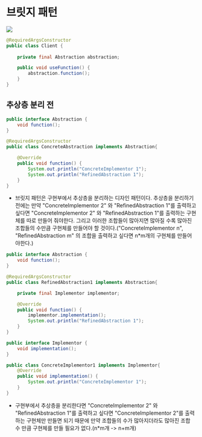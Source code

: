 # 브릿지 패턴
<img src="../../TIL/img/bridge-pattern.png">

```java
@RequiredArgsConstructor
public class Client {
    
    private final Abstraction abstraction;

    public void useFunction() {
        abstraction.function();
    }
}
```
## 추상층 분리 전
```java
public interface Abstraction {
    void function();
}
```
```java
@RequiredArgsConstructor
public class ConcreteAbstraction implements Abstraction{

    @Override
    public void function() {
        System.out.println("ConcreteImplementor 1");
        System.out.println("RefinedAbstraction 1");
    }
}
```
* 브릿지 패턴은 구현부에서 추상층을 분리하는 디자인 패턴이다. 추상층을 분리하기 전에는 만약 "ConcreteImplementor 2" 와 "RefinedAbstraction 1"를 출력하고 싶다면 "ConcreteImplementor 2" 와 "RefinedAbstraction 1"를 출력하는 구현체를 따로 만들어 줘야한다. 그리고 이러한 조합들이 많아지면 많아질 수록 많아진 조합들의 수만큼 구현체를 만들어야 할 것이다.("ConcreteImplementor n", "RefinedAbstraction m" 의 조합을 출력하고 싶다면 n*m개의 구현체를 만들어야한다.)
```java
public interface Abstraction {
    void function();
}
```
```java
@RequiredArgsConstructor
public class RefinedAbstraction1 implements Abstraction{

    private final Implementor implementor;

    @Override
    public void function() {
        implementor.implementation();
        System.out.println("RefinedAbstraction 1");
    }
}
```
```java
public interface Implementor {
    void implementation();
}
```
```java
public class ConcreteImplementor1 implements Implementor{
    @Override
    public void implementation() {
        System.out.println("ConcreteImplementor 1");
    }
}
```
* 구현부에서 추상층을 분리한다면 "ConcreteImplementor 2" 와 "RefinedAbstraction 1"를 출력하고 싶다면 "ConcreteImplementor 2"를 출력하는 구현체만 만들면 되기 때문에 만약 조합들의 수가 많아지더라도 많아진 조합 수 만큼 구현체를 만들 필요가 없다.(n*m개 -> n+m개)